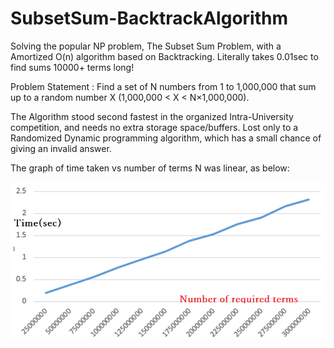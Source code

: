 # SubsetSum-BacktrackAlgorithm
Solving the popular NP problem, The Subset Sum Problem, with a Amortized O(n) algorithm based on Backtracking. Literally takes 0.01sec to find sums 10000+ terms long!

Problem Statement : Find a set of N numbers from 1 to 1,000,000 that sum up to a random number X (1,000,000 < X < N×1,000,000).

The Algorithm stood second fastest in the organized Intra-University competition, and needs no extra storage space/buffers. Lost only to a Randomized Dynamic programming algorithm, which has a small chance of giving an invalid answer.

The graph of time taken vs number of terms N was linear, as below:

![alt text](https://raw.githubusercontent.com/parthnan/SubsetSum-BacktrackAlgorithm/master/timelinear.png)


